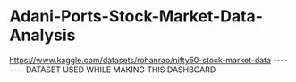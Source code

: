 # Adani-Ports-Stock-Market-Data-Analysis
https://www.kaggle.com/datasets/rohanrao/nifty50-stock-market-data -------- DATASET USED WHILE MAKING THIS DASHBOARD
